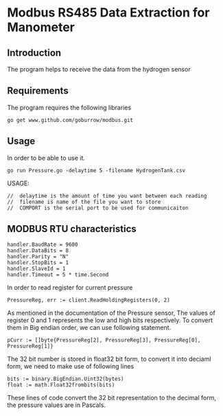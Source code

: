 **Modbus RS485 Data Extraction for Manometer**
============================================

**Introduction**
----------------


The program helps to receive the data from the hydrogen sensor

**Requirements**
-----------------
The program requires the following libraries

    go get www.github.com/goburrow/modbus.git
    

**Usage**
-----------

In order to be able to use it.


`go run Pressure.go -delaytime 5 -filename HydrogenTank.csv`

USAGE:

	//  delaytime is the amount of time you want between each reading
	//  filename is name of the file you want to store
	//  COMPORT is the serial port to be used for communicaiton


MODBUS RTU characteristics
--------------------------

	handler.BaudRate = 9600
	handler.DataBits = 8
	handler.Parity = "N"
	handler.StopBits = 1
	handler.SlaveId = 1
	handler.Timeout = 5 * time.Second
	
In order to read register for current pressure

    PressureReg, err := client.ReadHoldingRegisters(0, 2)
    
As mentioned in the documentation of the Pressure sensor, The values of 
register 0 and 1 represents the low and high bits respectively.
To convert them in Big endian order, we can use following statement.

    pCurr := []byte{PressureReg[2], PressureReg[3], PressureReg[0], PressureReg[1]}
   
The 32 bit number is stored in float32 bit form, to convert it into deciaml form,
we need to make use of following lines

    bits := binary.BigEndian.Uint32(bytes)
	float := math.Float32frombits(bits)

These lines of code convert the 32 bit representation to the decimal form, the pressure values are in Pascals.

